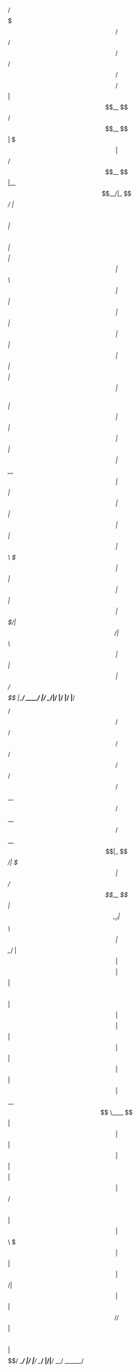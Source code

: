 
 /$$$$$$$   /$$$$$$  /$$   /$$  /$$$$$$  /$$$$$$$$ /$$$$$$
| $$__  $$ /$$__  $$| $$$ | $$ /$$__  $$|__  $$__/|_  $$_/
| $$  \ $$| $$  \ $$| $$$$| $$| $$  \ $$   | $$     | $$  
| $$  | $$| $$  | $$| $$ $$ $$| $$$$$$$$   | $$     | $$  
| $$  | $$| $$  | $$| $$  $$$$| $$__  $$   | $$     | $$  
| $$  | $$| $$  | $$| $$\  $$$| $$  | $$   | $$     | $$  
| $$$$$$$/|  $$$$$$/| $$ \  $$| $$  | $$   | $$    /$$$$$$
|_______/  \______/ |__/  \__/|__/  |__/   |__/   |______/
                                                          
                                                          
                                                          
  /$$$$$$   /$$$$$$   /$$$$$$  /$$$$$$ /$$   /$$  /$$$$$$ 
 /$$__  $$ /$$__  $$ /$$__  $$|_  $$_/| $$$ | $$ /$$__  $$
| $$  \__/| $$  \ $$| $$  \__/  | $$  | $$$$| $$| $$  \ $$
| $$      | $$$$$$$$|  $$$$$$   | $$  | $$ $$ $$| $$  | $$
| $$      | $$__  $$ \____  $$  | $$  | $$  $$$$| $$  | $$
| $$    $$| $$  | $$ /$$  \ $$  | $$  | $$\  $$$| $$  | $$
|  $$$$$$/| $$  | $$|  $$$$$$/ /$$$$$$| $$ \  $$|  $$$$$$/
 \______/ |__/  |__/ \______/ |______/|__/  \__/ \______/ 
                                                          
